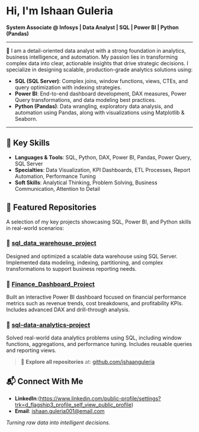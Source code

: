 # Hi, I'm Ishaan Guleria  
**System Associate @ Infosys | Data Analyst | SQL | Power BI | Python (Pandas)**

---

🎯 I am a detail-oriented data analyst with a strong foundation in analytics, business intelligence, and automation. My passion lies in transforming complex data into clear, actionable insights that drive strategic decisions. I specialize in designing scalable, production-grade analytics solutions using:

- **SQL (SQL Server)**: Complex joins, window functions, views, CTEs, and query optimization with indexing strategies.
- **Power BI**: End-to-end dashboard development, DAX measures, Power Query transformations, and data modeling best practices.
- **Python (Pandas)**: Data wrangling, exploratory data analysis, and automation using Pandas, along with visualizations using Matplotlib & Seaborn.

---

## 🧠 Key Skills

- **Languages & Tools**: SQL, Python, DAX, Power BI, Pandas, Power Query, SQL Server
- **Specialties**: Data Visualization, KPI Dashboards, ETL Processes, Report Automation, Performance Tuning
- **Soft Skills**: Analytical Thinking, Problem Solving, Business Communication, Attention to Detail
## 📂 Featured Repositories

A selection of my key projects showcasing SQL, Power BI, and Python skills in real-world scenarios:

### 🔹 [sql_data_warehouse_project](https://github.com/ishaanguleria/sql_data_warehouse_project)
Designed and optimized a scalable data warehouse using SQL Server. Implemented data modeling, indexing, partitioning, and complex transformations to support business reporting needs.

### 🔹 [Finance_Dashboard_Project](https://github.com/ishaanguleria/Finance_Dashboard_Project)
Built an interactive Power BI dashboard focused on financial performance metrics such as revenue trends, cost breakdowns, and profitability KPIs. Includes advanced DAX and drill-through analysis.

### 🔹 [sql-data-analytics-project](https://github.com/ishaanguleria/sql-data-analytics-project)
Solved real-world data analytics problems using SQL, including window functions, aggregations, and performance tuning. Includes reusable queries and reporting views.

> 🔗 **Explore all repositories** at: [github.com/ishaanguleria](https://github.com/ishaanguleria)


## 📬 Connect With Me

- **LinkedIn**:(https://www.linkedin.com/public-profile/settings?trk=d_flagship3_profile_self_view_public_profile)
- **Email**: ishaan.guleria001@email.com



_Turning raw data into intelligent decisions._
